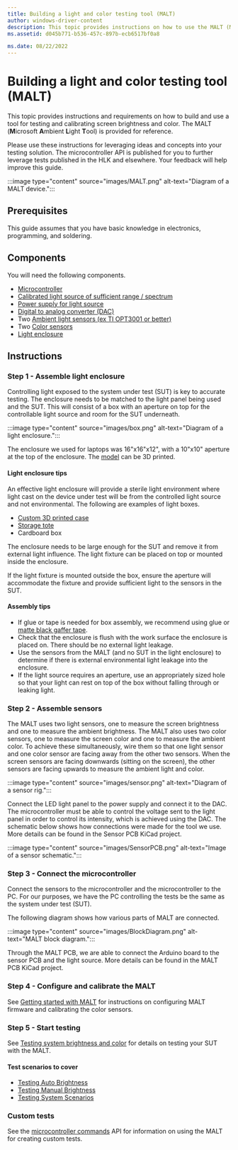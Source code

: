 ```yaml
---
title: Building a light and color testing tool (MALT)
author: windows-driver-content
description: This topic provides instructions on how to use the MALT (Microsoft Ambient Light Tool) as a light and color testing solution.
ms.assetid: d045b771-b536-457c-897b-ecb6517bf0a8

ms.date: 08/22/2022
---
```


# Building a light and color testing tool (MALT)

This topic provides instructions and requirements on how to build and use a tool for testing and calibrating screen brightness and color. The MALT (**M**icrosoft **A**mbient **L**ight **T**ool) is provided for reference.

Please use these instructions for leveraging ideas and concepts into your testing solution. The microcontroller API is published for you to further leverage tests published in the HLK and elsewhere. Your feedback will help improve this guide.

:::image type="content" source="images/MALT.png" alt-text="Diagram of a MALT device.":::

## Prerequisites

This guide assumes that you have basic knowledge in electronics, programming, and soldering.

## Components

You will need the following components.

- [Microcontroller](https://store.arduino.cc/mega-2560-r3)
- [Calibrated light source of sufficient range / spectrum](https://www.superbrightleds.com/12v-led-panel-light-for-vehicles-trailers-1x1-2-500-lumens-35w-even-glowr-light-fixture-natural-white)
- [Power supply for light source](https://www.superbrightleds.com/12v-led-panel-light-for-vehicles-trailers-1x1-2-500-lumens-35w-even-glowr-light-fixture-natural-white#tab-powersupply)
- [Digital to analog converter (DAC)](https://www.microchip.com/wwwproducts/en/MCP4821)
- Two [Ambient light sensors (ex TI OPT3001 or better)](https://www.ti.com/product/OPT3001)
- Two [Color sensors](https://www.digikey.com/product-detail/en/ams/AS73211-AQFT/AS73211-AQFT-ND/7802175)
- [Light enclosure](#step-1---assemble-light-enclosure)

## Instructions

### Step 1 - Assemble light enclosure

Controlling light exposed to the system under test (SUT) is key to accurate testing. The enclosure needs to be matched to the light panel being used and the SUT. This will consist of a box with an aperture on top for the controllable light source and room for the SUT underneath.

:::image type="content" source="images/box.png" alt-text="Diagram of a light enclosure.":::

The enclosure we used for laptops was 16"x16"x12", with a 10"x10" aperture at the top of the enclosure.  The [model](https://github.com/Microsoft/busiotools/tree/master/sensors/Tools/MALT/Schematics/enclosure) can be 3D printed.

#### Light enclosure tips

An effective light enclosure will provide a sterile light environment where light cast on the device under test will be from the controlled light source and not environmental. The following are examples of light boxes.

- [Custom 3D printed case](https://github.com/Microsoft/busiotools/tree/master/sensors/Tools/MALT/Schematics/enclosure)
- [Storage tote](https://www.sterilite.com/product-page.html?product=15253V06)
- Cardboard box

The enclosure needs to be large enough for the SUT and remove it from external light influence. The light fixture can be placed on top or mounted inside the enclosure.

If the light fixture is mounted outside the box, ensure the aperture will accommodate the fixture and provide sufficient light to the sensors in the SUT.

#### Assembly tips

- If glue or tape is needed for box assembly, we recommend using glue or [matte black gaffer tape](https://en.wikipedia.org/wiki/Gaffer_tape).
- Check that the enclosure is flush with the work surface the enclosure is placed on. There should be no external light leakage.
- Use the sensors from the MALT (and no SUT in the light enclosure) to determine if there is external environmental light leakage into the enclosure.
- If the light source requires an aperture, use an appropriately sized hole so that your light can rest on top of the box without falling through or leaking light.

### Step 2 - Assemble sensors

The MALT uses two light sensors, one to measure the screen brightness and one to measure the ambient brightness. The MALT also uses two color sensors, one to measure the screen color and one to measure the ambient color. To achieve these simultaneously, wire them so that one light sensor and one color sensor are facing away from the other two sensors. When the screen sensors are facing downwards (sitting on the screen), the other sensors are facing upwards to measure the ambient light and color.

:::image type="content" source="images/sensor.png" alt-text="Diagram of a sensor rig.":::

Connect the LED light panel to the power supply and connect it to the DAC. The microcontroller must be able to control the voltage sent to the light panel in order to control its intensity, which is achieved using the DAC. The schematic below shows how connections were made for the tool we use. More details can be found in the Sensor PCB KiCad project.

:::image type="content" source="images/SensorPCB.png" alt-text="Image of a sensor schematic.":::

### Step 3 - Connect the microcontroller

Connect the sensors to the microcontroller and the microcontroller to the PC. For our purposes, we have the PC controlling the tests be the same as the system under test (SUT).

The following diagram shows how various parts of MALT are connected.

:::image type="content" source="images/BlockDiagram.png" alt-text="MALT block diagram.":::

Through the MALT PCB, we are able to connect the Arduino board to the sensor PCB and the light source. More details can be found in the MALT PCB KiCad project.

### Step 4 - Configure and calibrate the MALT

See [Getting started with MALT](testing-MALT-getting-started.md) for instructions on configuring MALT firmware and calibrating the color sensors.

### Step 5 - Start testing

See [Testing system brightness and color](testing-MALT-system-brightness-and-color.md) for details on testing your SUT with the MALT.

#### Test scenarios to cover

- [Testing Auto Brightness](testing-MALT-auto-brightness.md)
- [Testing Manual Brightness](testing-MALT-manual-brightness.md)
- [Testing System Scenarios](testing-MALT-system-scenarios.md)

### Custom tests

See the [microcontroller commands](testing-MALT-microcontroller-commands.md) API for information on using the MALT for creating custom tests.
